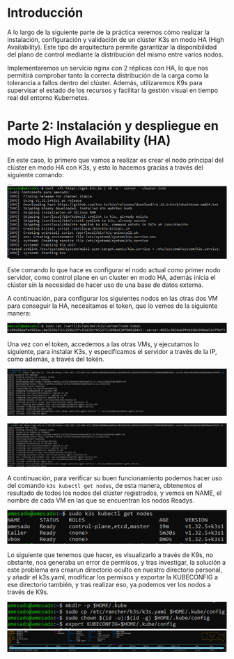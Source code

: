 # Introducción

A lo largo de la siguiente parte de la práctica veremos cómo realizar la instalación, configuración y validación de un clúster K3s en modo HA (High Availability). Este tipo de arquitectura permite garantizar la disponibilidad del plano de control mediante la distribución del mismo entre varios nodos. 

Implementaremos un servicio nginx con 2 réplicas con HA, lo que nos permitirá comprobar tanto la correcta distribución de la carga como la tolerancia a fallos dentro del clúster. Además, utilizaremos K9s para supervisar el estado de los recursos y facilitar la gestión visual en tiempo real del entorno Kubernetes.

# Parte 2: Instalación y despliegue en modo High Availability (HA)

En este caso, lo primero que vamos a realizar es crear el nodo principal del clúster en modo HA con K3s, y esto lo hacemos gracias a través del siguiente comando:

![I6](https://github.com/alvaromespen/pps-10003375/blob/main/template-main/RA5/RA5_4/Assets/6.PNG)

Este comando lo que hace es configurar el nodo actual como primer nodo servidor, como control plane en un cluster en modo HA, además inicia el clúster sin la necesidad de hacer uso de una base de datos externa.

A continuación, para configurar los siguientes nodos en las otras dos VM para conseguir la HA, necesitamos el token, que lo vemos de la siguiente manera:

![I7](https://github.com/alvaromespen/pps-10003375/blob/main/template-main/RA5/RA5_4/Assets/7.PNG)

Una vez con el token, accedemos a las otras VMs, y ejecutamos lo siguiente, para instalar K3s, y especificamos el servidor a través de la IP, como además, a través del tokén.

![I8](https://github.com/alvaromespen/pps-10003375/blob/main/template-main/RA5/RA5_4/Assets/8.PNG)

![I9](https://github.com/alvaromespen/pps-10003375/blob/main/template-main/RA5/RA5_4/Assets/9.PNG)

A continuación, para verificar su buen funcionamiento podemos hacer uso del comando ```k3s kubectl get nodes```, de esta manera, obtenemos el resultado de todos los nodos del clúster registrados, y vemos en NAME, el nombre de cada VM en las que se encuentran los nodos Readys.

![I10](https://github.com/alvaromespen/pps-10003375/blob/main/template-main/RA5/RA5_4/Assets/10.PNG)

Lo siguiente que tenemos que hacer, es visualizarlo a través de K9s, no obstante, nos generaba un error de permisos, y tras investigar, la solución a este problema era crearun directorio oculto en nuestro directorio personal, y añadir el k3s.yaml, modificar los permisos y exportar la KUBECONFIG a ese directorio también, y tras realizar eso, ya podemos ver los nodos a través de K9s.

![I10-11](https://github.com/alvaromespen/pps-10003375/blob/main/template-main/RA5/RA5_4/Assets/10-11.PNG)
![I11](https://github.com/alvaromespen/pps-10003375/blob/main/template-main/RA5/RA5_4/Assets/11.PNG)
